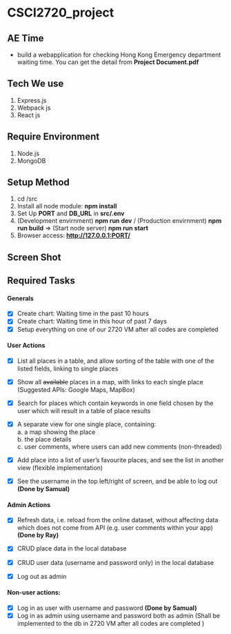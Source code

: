 # CSCI2720_project

## AE Time
 - build a webapplication for checking Hong Kong Emergency department waiting time. You can get the detail from **Project Document.pdf**

## Tech We use
1. Express.js
2. Webpack js
3. React js

## Require Environment
1. Node.js
2. MongoDB

## Setup Method
1. cd /src<br>
2. Install all node module: **npm install**
3. Set Up **PORT** and **DB_URL** in **src/.env**
4. (Development envirnment) **npm run dev** / (Production envirnment) **npm run build** => (Start node server) **npm run start**
5. Browser access: **http://127.0.0.1:PORT/** 

## Screen Shot


## Required Tasks <br>
#### Generals
- [x] Create chart: Waiting time in the past 10 hours
- [x] Create chart: Waiting time in this hour of past 7 days
- [x] Setup everything on one of our 2720 VM after all codes are completed

#### User Actions
- [x] List all places in a table, and allow sorting of the table with one of the listed fields, linking to single places
- [x] Show all ~~available~~ places in a map, with links to each single place (Suggested APIs: Google Maps, MapBox)
- [x] Search for places which contain keywords in one field chosen by the user which will result in a table of place results
- [x] A separate view for one single place, containing:<br>
      a. a map showing the place<br>
      b. the place details<br>
      c. user comments, where users can add new comments (non-threaded)<br>
      
- [x] Add place into a list of user’s favourite places, and see the list in another view (flexible implementation)
- [x] See the username in the top left/right of screen, and be able to log out **(Done by Samual)**

#### Admin Actions
- [x] Refresh data, i.e. reload from the online dataset, without affecting data which does not come from API (e.g. user comments within your app) **(Done by Ray)**

- [x] CRUD place data in the local database
- [x] CRUD user data (username and password only) in the local database
- [x] Log out as admin

#### Non-user actions:
- [x] Log in as user with username and password **(Done by Samual)**
- [x] Log in as admin using username and password both as admin (Shall be implemented to the db in 2720 VM after all codes are completed
)
